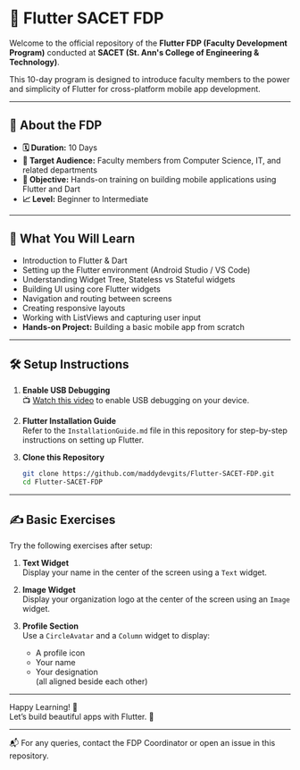 # 🚀 Flutter SACET FDP

Welcome to the official repository of the **Flutter FDP (Faculty Development Program)** conducted at **SACET (St. Ann's College of Engineering & Technology)**.  

This 10-day program is designed to introduce faculty members to the power and simplicity of Flutter for cross-platform mobile app development.

---

## 📌 About the FDP

- **🗓️ Duration:** 10 Days  
- **🎯 Target Audience:** Faculty members from Computer Science, IT, and related departments  
- **🎯 Objective:** Hands-on training on building mobile applications using Flutter and Dart  
- **📈 Level:** Beginner to Intermediate  

---

## 🧠 What You Will Learn

- Introduction to Flutter & Dart  
- Setting up the Flutter environment (Android Studio / VS Code)  
- Understanding Widget Tree, Stateless vs Stateful widgets  
- Building UI using core Flutter widgets  
- Navigation and routing between screens  
- Creating responsive layouts  
- Working with ListViews and capturing user input  
- **Hands-on Project:** Building a basic mobile app from scratch  

---

## 🛠️ Setup Instructions

1. **Enable USB Debugging**  
   📺 [Watch this video](https://www.youtube.com/watch?v=Ucs34BkfPB0) to enable USB debugging on your device.

2. **Flutter Installation Guide**  
   Refer to the `InstallationGuide.md` file in this repository for step-by-step instructions on setting up Flutter.

3. **Clone this Repository**  
   ```bash
   git clone https://github.com/maddydevgits/Flutter-SACET-FDP.git
   cd Flutter-SACET-FDP
   ```

---

## ✍️ Basic Exercises

Try the following exercises after setup:

1. **Text Widget**  
   Display your name in the center of the screen using a `Text` widget.

2. **Image Widget**  
   Display your organization logo at the center of the screen using an `Image` widget.

3. **Profile Section**  
   Use a `CircleAvatar` and a `Column` widget to display:
   - A profile icon  
   - Your name  
   - Your designation  
   (all aligned beside each other)

---

Happy Learning! 🎉  
Let’s build beautiful apps with Flutter. 💙

---  
📬 For any queries, contact the FDP Coordinator or open an issue in this repository.

